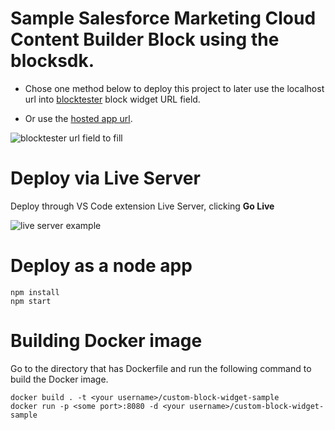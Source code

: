 # Sample Salesforce Marketing Cloud Content Builder Block using the blocksdk.

- Chose one method below to deploy this project to later use the localhost url into [blocktester](https://blocktester.herokuapp.com/) block widget URL field.

- Or use the [hosted app url](https://custom-block-widget-sample.herokuapp.com/).

![blocktester url field to fill](https://i.imgur.com/OeCZx8c.png)

# Deploy via Live Server
Deploy through VS Code extension Live Server, clicking **Go Live**

![live server example](https://i.imgur.com/6HXGcgq.png)

# Deploy as a node app

```
npm install
npm start
```

# Building Docker image
Go to the directory that has Dockerfile and run the following command to build the Docker image.
```
docker build . -t <your username>/custom-block-widget-sample
docker run -p <some port>:8080 -d <your username>/custom-block-widget-sample
```
